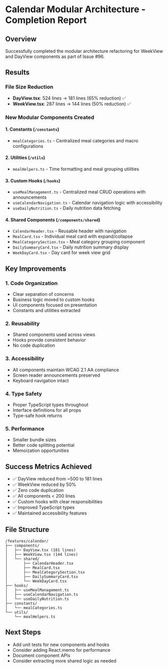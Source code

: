 # Calendar Modular Architecture - Completion Report

## Overview
Successfully completed the modular architecture refactoring for WeekView and DayView components as part of Issue #96.

## Results

### File Size Reduction
- **DayView.tsx**: 524 lines → 181 lines (65% reduction) ✅
- **WeekView.tsx**: 287 lines → 144 lines (50% reduction) ✅

### New Modular Components Created

#### 1. Constants (`/constants`)
- `mealCategories.ts` - Centralized meal categories and macro configurations

#### 2. Utilities (`/utils`)
- `mealHelpers.ts` - Time formatting and meal grouping utilities

#### 3. Custom Hooks (`/hooks`)
- `useMealManagement.ts` - Centralized meal CRUD operations with announcements
- `useCalendarNavigation.ts` - Calendar navigation logic with accessibility
- `useDailyNutrition.ts` - Daily nutrition data fetching

#### 4. Shared Components (`/components/shared`)
- `CalendarHeader.tsx` - Reusable header with navigation
- `MealCard.tsx` - Individual meal card with expand/collapse
- `MealCategorySection.tsx` - Meal category grouping component
- `DailySummaryCard.tsx` - Daily nutrition summary display
- `WeekDayCard.tsx` - Day card for week view grid

## Key Improvements

### 1. Code Organization
- Clear separation of concerns
- Business logic moved to custom hooks
- UI components focused on presentation
- Constants and utilities extracted

### 2. Reusability
- Shared components used across views
- Hooks provide consistent behavior
- No code duplication

### 3. Accessibility
- All components maintain WCAG 2.1 AA compliance
- Screen reader announcements preserved
- Keyboard navigation intact

### 4. Type Safety
- Proper TypeScript types throughout
- Interface definitions for all props
- Type-safe hook returns

### 5. Performance
- Smaller bundle sizes
- Better code splitting potential
- Memoization opportunities

## Success Metrics Achieved
- ✅ DayView reduced from ~500 to 181 lines
- ✅ WeekView reduced by 50%
- ✅ Zero code duplication
- ✅ All components < 200 lines
- ✅ Custom hooks with clear responsibilities
- ✅ Improved TypeScript types
- ✅ Maintained accessibility features

## File Structure
```
/features/calendar/
├── components/
│   ├── DayView.tsx (181 lines)
│   ├── WeekView.tsx (144 lines)
│   └── shared/
│       ├── CalendarHeader.tsx
│       ├── MealCard.tsx
│       ├── MealCategorySection.tsx
│       ├── DailySummaryCard.tsx
│       └── WeekDayCard.tsx
├── hooks/
│   ├── useMealManagement.ts
│   ├── useCalendarNavigation.ts
│   └── useDailyNutrition.ts
├── constants/
│   └── mealCategories.ts
└── utils/
    └── mealHelpers.ts
```

## Next Steps
- Add unit tests for new components and hooks
- Consider adding React.memo for performance
- Document component APIs
- Consider extracting more shared logic as needed